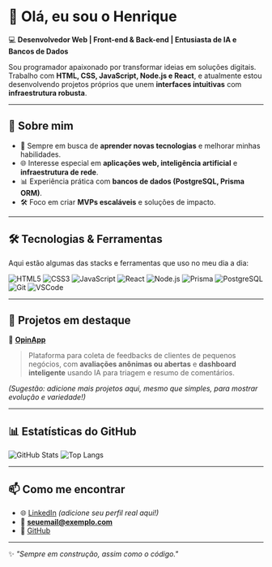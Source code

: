 # 👋 Olá, eu sou o Henrique

💻 **Desenvolvedor Web | Front-end & Back-end | Entusiasta de IA e Bancos de Dados**

Sou programador apaixonado por transformar ideias em soluções digitais. Trabalho com **HTML, CSS, JavaScript, Node.js e React**, e atualmente estou desenvolvendo projetos próprios que unem **interfaces intuitivas** com **infraestrutura robusta**.

---

## 🚀 Sobre mim

* 🎯 Sempre em busca de **aprender novas tecnologias** e melhorar minhas habilidades.
* 🌐 Interesse especial em **aplicações web, inteligência artificial** e **infraestrutura de rede**.
* 📊 Experiência prática com **bancos de dados (PostgreSQL, Prisma ORM)**.
* 🛠️ Foco em criar **MVPs escaláveis** e soluções de impacto.

---

## 🛠️ Tecnologias & Ferramentas

Aqui estão algumas das stacks e ferramentas que uso no meu dia a dia:

![HTML5](https://img.shields.io/badge/-HTML5-E34F26?logo=html5\&logoColor=white\&style=flat)
![CSS3](https://img.shields.io/badge/-CSS3-1572B6?logo=css3\&logoColor=white\&style=flat)
![JavaScript](https://img.shields.io/badge/-JavaScript-F7DF1E?logo=javascript\&logoColor=black\&style=flat)
![React](https://img.shields.io/badge/-React-61DAFB?logo=react\&logoColor=black\&style=flat)
![Node.js](https://img.shields.io/badge/-Node.js-339933?logo=node.js\&logoColor=white\&style=flat)
![Prisma](https://img.shields.io/badge/-Prisma-2D3748?logo=prisma\&logoColor=white\&style=flat)
![PostgreSQL](https://img.shields.io/badge/-PostgreSQL-336791?logo=postgresql\&logoColor=white\&style=flat)
![Git](https://img.shields.io/badge/-Git-F05032?logo=git\&logoColor=white\&style=flat)
![VSCode](https://img.shields.io/badge/-VSCode-0078D4?logo=visual-studio-code\&logoColor=white\&style=flat)

---

## 📂 Projetos em destaque

🔹 [**OpinApp**](https://github.com/hpachecjose/opinapp)

> Plataforma para coleta de feedbacks de clientes de pequenos negócios, com **avaliações anônimas ou abertas** e **dashboard inteligente** usando IA para triagem e resumo de comentários.

*(Sugestão: adicione mais projetos aqui, mesmo que simples, para mostrar evolução e variedade!)*

---

## 📊 Estatísticas do GitHub

![GitHub Stats](https://github-readme-stats.vercel.app/api?username=hpachecjose\&show_icons=true\&theme=radical)
![Top Langs](https://github-readme-stats.vercel.app/api/top-langs/?username=hpachecjose\&layout=compact\&theme=radical)

---

## 📫 Como me encontrar

* 🌐 [LinkedIn](https://www.linkedin.com) *(adicione seu perfil real aqui!)*
* 📧 **[seuemail@exemplo.com](mailto:henriquepachecjose@gmail.com)**
* 🐙 [GitHub](https://github.com/hpachecjose)

---

✨ *"Sempre em construção, assim como o código."*
